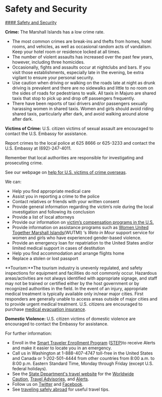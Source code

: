 # Safety and Security

[#### Safety and Security](javascript:void(0); "Safety and Security")

**Crime:** The Marshall Islands has a low crime rate.

* The most common crimes are break-ins and thefts from homes, hotel rooms, and vehicles, as well as occasional random acts of vandalism. Keep your hotel room or residence locked at all times.
* The number of violent assaults has increased over the past few years, however, including three homicides.
* Occasionally, fights and assaults occur at nightclubs and bars. If you visit those establishments, especially late in the evening, be extra vigilant to ensure your personal security.
* Use caution when driving or walking on the roads late at night as drunk driving is prevalent and there are no sidewalks and little to no room on the sides of roads for pedestrians to walk. All taxis in Majuro are shared taxis that stop to pick up and drop off passengers frequently.
* There have been reports of taxi drivers and/or passengers sexually harassing women in shared taxis. Women and girls should avoid riding shared taxis, particularly after dark, and avoid walking around alone after dark.

**Victims of Crime:** U.S. citizen victims of sexual assault are encouraged to contact the U.S. Embassy for assistance.

Report crimes to the local police at 625 8666 or 625-3233 and contact the U.S. Embassy at (692)-247-4011.

Remember that local authorities are responsible for investigating and prosecuting crime.

See our webpage on [help for U.S. victims of crime overseas](http://travel.state.gov/content/passports/en/emergencies/victims.html).

We can:

* Help you find appropriate medical care
* Assist you in reporting a crime to the police
* Contact relatives or friends with your written consent
* Provide general information regarding the victim’s role during the local investigation and following its conclusion
* Provide a list of local attorneys
* Provide our information on [victim’s compensation programs in the U.S.](http://travel.state.gov/content/passports/english/emergencies/victims.html)
* Provide information on assistance programs such as [Women United Together Marshall Islands](http://www.wutmi.com/)(WUTMI) ‘s *Weto in Mour* support service for women and girls who have experienced gender-based violence.
* Provide an emergency loan for repatriation to the United States and/or limited medical support in cases of destitution
* Help you find accommodation and arrange flights home
* Replace a stolen or lost passport

**Tourism:**The tourism industry is unevenly regulated, and safety inspections for equipment and facilities do not commonly occur. Hazardous areas/activities are not always identified with appropriate signage, and staff may not be trained or certified either by the host government or by recognized authorities in the field. In the event of an injury, appropriate medical treatment is typically available only in/near major cities. First responders are generally unable to access areas outside of major cities and to provide urgent medical treatment. U.S. citizens are encouraged to purchase [medical evacuation insurance](https://travel.state.gov/content/travel/en/international-travel/before-you-go/your-health-abroad/Insurance_Coverage_Overseas.html).

**Domestic Violence:** U.S. citizen victims of domestic violence are encouraged to contact the Embassy for assistance.

For further information:

* Enroll in the [Smart Traveler Enrollment Program](https://step.state.gov/step/) ([STEP](https://step.state.gov/step/))to receive Alerts and make it easier to locate you in an emergency.
* Call us in Washington at 1-888-407-4747 toll-free in the United States and Canada or 1-202-501-4444 from other countries from 8:00 a.m. to 8:00 p.m. Eastern Standard Time, Monday through Friday (except U.S. federal holidays).
* See the [State Department's travel website](http://travel.state.gov/) for the [Worldwide Caution](http://travel.state.gov/content/passports/english/alertswarnings/worldwide-caution.html), [Travel Advisories](https://travel.state.gov/content/travel/en/traveladvisories/traveladvisories.html), and [Alerts](https://travel.state.gov/content/travel/en/traveladvisories/traveladvisories.html).
* Follow us on [Twitter](http://twitter.com/travelgov) and [Facebook](http://www.facebook.com/travelgov).
* See [traveling safely abroad](http://travel.state.gov/content/passports/english/go/checklist.html) for useful travel tips.